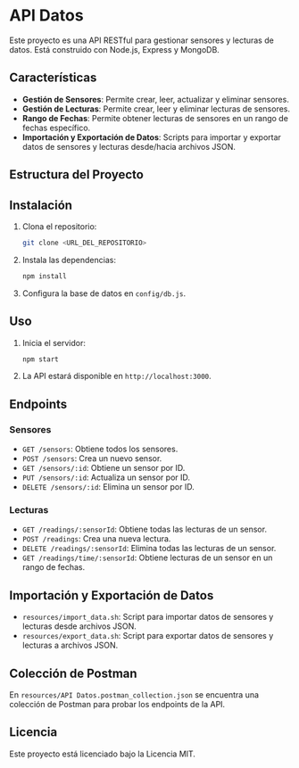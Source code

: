 # API Datos

Este proyecto es una API RESTful para gestionar sensores y lecturas de datos. Está construido con Node.js, Express y MongoDB.

## Características

- **Gestión de Sensores**: Permite crear, leer, actualizar y eliminar sensores.
- **Gestión de Lecturas**: Permite crear, leer y eliminar lecturas de sensores.
- **Rango de Fechas**: Permite obtener lecturas de sensores en un rango de fechas específico.
- **Importación y Exportación de Datos**: Scripts para importar y exportar datos de sensores y lecturas desde/hacia archivos JSON.

## Estructura del Proyecto


## Instalación

1. Clona el repositorio:
    ```sh
    git clone <URL_DEL_REPOSITORIO>
    ```
2. Instala las dependencias:
    ```sh
    npm install
    ```
3. Configura la base de datos en `config/db.js`.

## Uso

1. Inicia el servidor:
    ```sh
    npm start
    ```
2. La API estará disponible en `http://localhost:3000`.

## Endpoints

### Sensores

- `GET /sensors`: Obtiene todos los sensores.
- `POST /sensors`: Crea un nuevo sensor.
- `GET /sensors/:id`: Obtiene un sensor por ID.
- `PUT /sensors/:id`: Actualiza un sensor por ID.
- `DELETE /sensors/:id`: Elimina un sensor por ID.

### Lecturas

- `GET /readings/:sensorId`: Obtiene todas las lecturas de un sensor.
- `POST /readings`: Crea una nueva lectura.
- `DELETE /readings/:sensorId`: Elimina todas las lecturas de un sensor.
- `GET /readings/time/:sensorId`: Obtiene lecturas de un sensor en un rango de fechas.

## Importación y Exportación de Datos

- `resources/import_data.sh`: Script para importar datos de sensores y lecturas desde archivos JSON.
- `resources/export_data.sh`: Script para exportar datos de sensores y lecturas a archivos JSON.

## Colección de Postman

En `resources/API Datos.postman_collection.json` se encuentra una colección de Postman para probar los endpoints de la API.

## Licencia

Este proyecto está licenciado bajo la Licencia MIT.